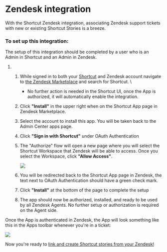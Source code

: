 # Zendesk integration

With the Shortcut Zendesk integration, associating Zendesk support tickets with new or existing Shortcut Stories is a breeze.&#x20;

### To set up this integration: <a href="#h_01hasx3m0a90jg6g0813hqb0db" id="h_01hasx3m0a90jg6g0813hqb0db"></a>

The setup of this integration should be completed by a user who is an Admin in Shortcut and an Admin in Zendesk.&#x20;

1.
   1. While signed in to both your [Shortcut](https://www.shortcut.com/) and Zendesk account navigate to [the Zendesk Marketplace](https://www.zendesk.com/marketplace/apps/?query=shortcut) and search for Shortcut. \

      * No further action is needed in the Shortcut UI, once the App is authorized, it will automatically enable the integration.
   2. Click **"Install"** in the upper right when on the Shortcut App page in Zendesk Marketplace.&#x20;
   3. Select the account to install this app. You will be taken back to the Admin Center apps page.
   4. Click **"Sign in with Shortcut"** under OAuth Authentication
   5.  The "Authorize" flow will open a new page where you will select the Shortcut Workspace that Zendesk will be able to access. Once you select the Workspace, click **"Allow Access"**.          &#x20;

       ![](https://help.shortcut.com/hc/article_attachments/19373350210964)
   6. You will be redirected back to the Shortcut App page in Zendesk, the text next to OAuth Authentication should have a green check mark.
   7. Click **"Install"** at the bottom of the page to complete the setup
   8. The app should now be authorized, installed, and ready to be used by all Zendesk Agents. No further setup or authorization is required on the Agent side.

Once the App is authenticated in Zendesk, the App will look something like this in the Apps toolbar whenever you're in a ticket:

![](https://help.shortcut.com/hc/article_attachments/19369351947156)

Now you're ready to [link and create Shortcut stories from your Zendesk!](https://help.clubhouse.io/hc/en-us/articles/360000272903-Using-the-Zendesk-Integration-and-External-Ticket-Support)
